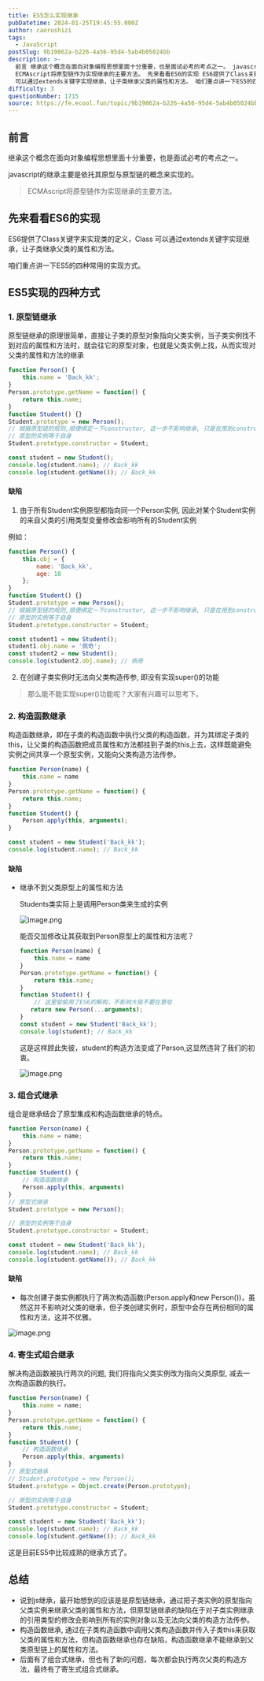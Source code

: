 ```yaml
---
title: ES5怎么实现继承
pubDatetime: 2024-01-25T19:45:55.000Z
author: caorushizi
tags:
  - JavaScript
postSlug: 9b19862a-b226-4a56-95d4-5ab4b05024bb
description: >-
  前言 继承这个概念在面向对象编程思想里面十分重要，也是面试必考的考点之一。 javascript的继承主要是依托其原型与原型链的概念来实现的。
  ECMAscript将原型链作为实现继承的主要方法。 先来看看ES6的实现 ES6提供了Class关键字来实现类的定义，Class
  可以通过extends关键字实现继承，让子类继承父类的属性和方法。 咱们重点讲一下ES5的四种常用的实现方式。 ES5实现的
difficulty: 3
questionNumber: 1715
source: https://fe.ecool.fun/topic/9b19862a-b226-4a56-95d4-5ab4b05024bb
---
```


## 前言
继承这个概念在面向对象编程思想里面十分重要，也是面试必考的考点之一。

javascript的继承主要是依托其原型与原型链的概念来实现的。

> ECMAscript将原型链作为实现继承的主要方法。

## 先来看看ES6的实现

ES6提供了Class关键字来实现类的定义，Class 可以通过extends关键字实现继承，让子类继承父类的属性和方法。

咱们重点讲一下ES5的四种常用的实现方式。

## ES5实现的四种方式

### 1. 原型链继承
原型链继承的原理很简单，直接让子类的原型对象指向父类实例，当子类实例找不到对应的属性和方法时，就会往它的原型对象，也就是父类实例上找，从而实现对父类的属性和方法的继承
```js
function Person() {
    this.name = 'Back_kk';
}
Person.prototype.getName = function() {
    return this.name;
}
function Student() {}
Student.prototype = new Person();
// 根据原型链的规则,顺便绑定一下constructor, 这一步不影响继承, 只是在用到constructor时会需要
// 原型的实例等于自身
Student.prototype.constructor = Student;

const student = new Student();
console.log(student.name); // Back_kk
console.log(student.getName()); // Back_kk

```

#### 缺陷
1. 由于所有Student实例原型都指向同一个Person实例, 因此对某个Student实例的来自父类的引用类型变量修改会影响所有的Student实例

例如：
```js
function Person() {
    this.obj = {
        name: 'Back_kk',
        age: 18
    };
}
function Student() {}
Student.prototype = new Person();
// 根据原型链的规则,顺便绑定一下constructor, 这一步不影响继承, 只是在用到constructor时会需要
// 原型的实例等于自身
Student.prototype.constructor = Student;

const student1 = new Student();
student1.obj.name = '佩奇';
const student2 = new Student();
console.log(student2.obj.name); // 佩奇
```

2. 在创建子类实例时无法向父类构造传参, 即没有实现super()的功能
> 那么能不能实现super()功能呢？大家有兴趣可以思考下。

### 2. 构造函数继承
构造函数继承，即在子类的构造函数中执行父类的构造函数，并为其绑定子类的this，让父类的构造函数把成员属性和方法都挂到子类的this上去，这样既能避免实例之间共享一个原型实例，又能向父类构造方法传参。

```js
function Person(name) {
    this.name = name
}
Person.prototype.getName = function() {
    return this.name;
}
function Student() {
    Person.apply(this, arguments);
}

const student = new Student('Back_kk');
console.log(student.name); // Back_kk
```
#### 缺陷
- 继承不到父类原型上的属性和方法
 
  Students类实际上是调用Person类来生成的实例

  ![image.png](https://static.ecool.fun//article/a50f6973-6894-41cb-97c2-cb712923493d.jpeg)

  能否交加修改让其获取到Person原型上的属性和方法呢？

    ```js
    function Person(name) {
        this.name = name
    }
    Person.prototype.getName = function() {
        return this.name;
    }
    function Student() {
        // 这里偷偷用了ES6的解构，不影响大局不要在意哈
       return new Person(...arguments);
    }
    const student = new Student('Back_kk');
    console.log(student); // Back_kk
    ```
    
    这是这样顾此失彼，student的构造方法变成了Person,这显然违背了我们的初衷。
    
    ![image.png](https://static.ecool.fun//article/59ac0d6d-bb41-435f-8732-0cf1e631564c.jpeg)

### 3. 组合式继承

组合是继承结合了原型集成和构造函数继承的特点。

```js
function Person(name) {
    this.name = name;
}
Person.prototype.getName = function() {
    return this.name;
}
function Student() {
    // 构造函数继承
    Person.apply(this, arguments)
}
// 原型式继承
Student.prototype = new Person();

// 原型的实例等于自身
Student.prototype.constructor = Student;

const student = new Student('Back_kk');
console.log(student.name); // Back_kk
console.log(student.getName()); // Back_kk

```
#### 缺陷

- 每次创建子类实例都执行了两次构造函数(Person.apply和new Person())，虽然这并不影响对父类的继承，但子类创建实例时，原型中会存在两份相同的属性和方法，这并不优雅。
  
![image.png](https://static.ecool.fun//article/b145ef13-c51d-433f-80c0-0d7022647cab.jpeg)

### 4. 寄生式组合继承

解决构造函数被执行两次的问题, 我们将指向父类实例改为指向父类原型, 减去一次构造函数的执行。

```js
function Person(name) {
    this.name = name;
}
Person.prototype.getName = function() {
    return this.name;
}
function Student() {
    // 构造函数继承
    Person.apply(this, arguments)
}
// 原型式继承
// Student.prototype = new Person();
Student.prototype = Object.create(Person.prototype);

// 原型的实例等于自身
Student.prototype.constructor = Student;

const student = new Student('Back_kk');
console.log(student.name); // Back_kk
console.log(student.getName()); // Back_kk
```

这是目前ES5中比较成熟的继承方式了。


## 总结
- 说到js继承，最开始想到的应该是是原型链继承，通过把子类实例的原型指向父类实例来继承父类的属性和方法，但原型链继承的缺陷在于对子类实例继承的引用类型的修改会影响到所有的实例对象以及无法向父类的构造方法传参。
- 构造函数继承, 通过在子类构造函数中调用父类构造函数并传入子类this来获取父类的属性和方法，但构造函数继承也存在缺陷，构造函数继承不能继承到父类原型链上的属性和方法。
- 后面有了组合式继承，但也有了新的问题，每次都会执行两次父类的构造方法，最终有了寄生式组合式继承。


